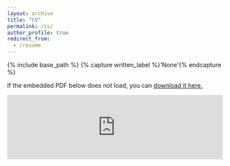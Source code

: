 ```yaml
---
layout: archive
title: "CV"
permalink: /cv/
author_profile: true
redirect_from:
  - /resume
---
```


{% include base_path %}
{% capture written_label %}'None'{% endcapture %}

If the embedded PDF below does not load, you can <u><a href="https://te-pei.github.io/most_recent_cv.pdf">download it here.</a></u>
<br/>

<embed src="https://te-pei.github.io/most_recent_cv.pdf" type="application/pdf" width="100%" />
